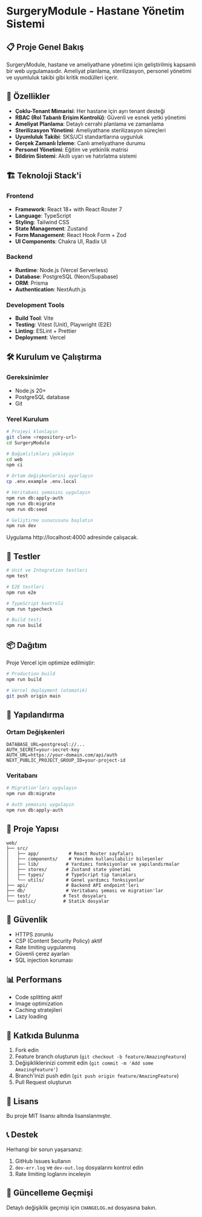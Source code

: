 # SurgeryModule - Hastane Yönetim Sistemi

## 📋 Proje Genel Bakış

SurgeryModule, hastane ve ameliyathane yönetimi için geliştirilmiş kapsamlı bir web uygulamasıdır. Ameliyat planlama, sterilizasyon, personel yönetimi ve uyumluluk takibi gibi kritik modülleri içerir.

## 🚀 Özellikler

- **Çoklu-Tenant Mimarisi**: Her hastane için ayrı tenant desteği
- **RBAC (Rol Tabanlı Erişim Kontrolü)**: Güvenli ve esnek yetki yönetimi
- **Ameliyat Planlama**: Detaylı cerrahi planlama ve zamanlama
- **Sterilizasyon Yönetimi**: Ameliyathane sterilizasyon süreçleri
- **Uyumluluk Takibi**: SKS/JCI standartlarına uygunluk
- **Gerçek Zamanlı İzleme**: Canlı ameliyathane durumu
- **Personel Yönetimi**: Eğitim ve yetkinlik matrisi
- **Bildirim Sistemi**: Akıllı uyarı ve hatırlatma sistemi

## 🏗️ Teknoloji Stack'i

### Frontend
- **Framework**: React 18+ with React Router 7
- **Language**: TypeScript
- **Styling**: Tailwind CSS
- **State Management**: Zustand
- **Form Management**: React Hook Form + Zod
- **UI Components**: Chakra UI, Radix UI

### Backend
- **Runtime**: Node.js (Vercel Serverless)
- **Database**: PostgreSQL (Neon/Supabase)
- **ORM**: Prisma
- **Authentication**: NextAuth.js

### Development Tools
- **Build Tool**: Vite
- **Testing**: Vitest (Unit), Playwright (E2E)
- **Linting**: ESLint + Prettier
- **Deployment**: Vercel

## 🛠️ Kurulum ve Çalıştırma

### Gereksinimler
- Node.js 20+
- PostgreSQL database
- Git

### Yerel Kurulum

```bash
# Projeyi klonlayın
git clone <repository-url>
cd SurgeryModule

# Bağımlılıkları yükleyin
cd web
npm ci

# Ortam değişkenlerini ayarlayın
cp .env.example .env.local

# Veritabanı şemasını uygulayın
npm run db:apply-auth
npm run db:migrate
npm run db:seed

# Geliştirme sunucusunu başlatın
npm run dev
```

Uygulama http://localhost:4000 adresinde çalışacak.

## 🧪 Testler

```bash
# Unit ve Integration testleri
npm test

# E2E testleri
npm run e2e

# TypeScript kontrolü
npm run typecheck

# Build testi
npm run build
```

## 📦 Dağıtım

Proje Vercel için optimize edilmiştir:

```bash
# Production build
npm run build

# Vercel deployment (otomatik)
git push origin main
```

## 🔧 Yapılandırma

### Ortam Değişkenleri

```env
DATABASE_URL=postgresql://...
AUTH_SECRET=your-secret-key
AUTH_URL=https://your-domain.com/api/auth
NEXT_PUBLIC_PROJECT_GROUP_ID=your-project-id
```

### Veritabanı

```bash
# Migration'ları uygulayın
npm run db:migrate

# Auth şemasını uygulayın
npm run db:apply-auth
```

## 📁 Proje Yapısı

```
web/
├── src/
│   ├── app/           # React Router sayfaları
│   ├── components/    # Yeniden kullanılabilir bileşenler
│   ├── lib/          # Yardımcı fonksiyonlar ve yapılandırmalar
│   ├── stores/       # Zustand state yönetimi
│   ├── types/        # TypeScript tip tanımları
│   └── utils/        # Genel yardımcı fonksiyonlar
├── api/              # Backend API endpoint'leri
├── db/               # Veritabanı şeması ve migration'lar
├── test/            # Test dosyaları
└── public/          # Statik dosyalar
```

## 🔐 Güvenlik

- HTTPS zorunlu
- CSP (Content Security Policy) aktif
- Rate limiting uygulanmış
- Güvenli çerez ayarları
- SQL injection koruması

## 📊 Performans

- Code splitting aktif
- Image optimization
- Caching stratejileri
- Lazy loading

## 🤝 Katkıda Bulunma

1. Fork edin
2. Feature branch oluşturun (`git checkout -b feature/AmazingFeature`)
3. Değişikliklerinizi commit edin (`git commit -m 'Add some AmazingFeature'`)
4. Branch'inizi push edin (`git push origin feature/AmazingFeature`)
5. Pull Request oluşturun

## 📄 Lisans

Bu proje MIT lisansı altında lisanslanmıştır.

## 📞 Destek

Herhangi bir sorun yaşarsanız:

1. GitHub Issues kullanın
2. `dev-err.log` ve `dev-out.log` dosyalarını kontrol edin
3. Rate limiting loglarını inceleyin

## 🔄 Güncelleme Geçmişi

Detaylı değişiklik geçmişi için `CHANGELOG.md` dosyasına bakın.
